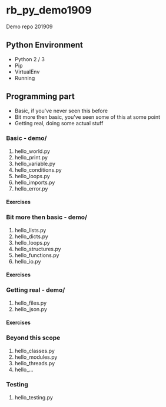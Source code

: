 # rb_py_demo1909
Demo repo 201909

##  Python Environment
* Python 2 / 3
* Pip
* VirtualEnv
* Running

## Programming part
* Basic, if you've never seen this before
* Bit more then basic, you've seen some of this at some point
* Getting real, doing some actual stuff


### Basic - demo/
1. hello_world.py
2. hello_print.py
3. hello_variable.py
4. hello_conditions.py
5. hello_loops.py
6. hello_imports.py
7. hello_error.py

#### Exercises

### Bit more then basic - demo/
1. hello_lists.py
2. hello_dicts.py
3. hello_loops.py
4. hello_structures.py
5. hello_functions.py
6. hello_io.py

#### Exercises

### Getting real - demo/
1. hello_files.py
2. hello_json.py

#### Exercises

### Beyond this scope
1. hello_classes.py
2. hello_modules.py
3. hello_threads.py
4. hello_...

### Testing
1. hello_testing.py
